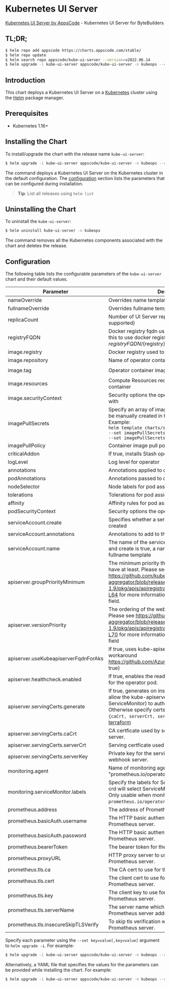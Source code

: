 # Kubernetes UI Server

[Kubernetes UI Server by AppsCode](https://github.com/kubeops/ui-server) - Kubernetes UI Server for ByteBuilders

## TL;DR;

```bash
$ helm repo add appscode https://charts.appscode.com/stable/
$ helm repo update
$ helm search repo appscode/kube-ui-server --version=v2022.06.14
$ helm upgrade -i kube-ui-server appscode/kube-ui-server -n kubeops --create-namespace --version=v2022.06.14
```

## Introduction

This chart deploys a Kubernetes UI Server on a [Kubernetes](http://kubernetes.io) cluster using the [Helm](https://helm.sh) package manager.

## Prerequisites

- Kubernetes 1.16+

## Installing the Chart

To install/upgrade the chart with the release name `kube-ui-server`:

```bash
$ helm upgrade -i kube-ui-server appscode/kube-ui-server -n kubeops --create-namespace --version=v2022.06.14
```

The command deploys a Kubernetes UI Server on the Kubernetes cluster in the default configuration. The [configuration](#configuration) section lists the parameters that can be configured during installation.

> **Tip**: List all releases using `helm list`

## Uninstalling the Chart

To uninstall the `kube-ui-server`:

```bash
$ helm uninstall kube-ui-server -n kubeops
```

The command removes all the Kubernetes components associated with the chart and deletes the release.

## Configuration

The following table lists the configurable parameters of the `kube-ui-server` chart and their default values.

|              Parameter               |                                                                                                                                                                         Description                                                                                                                                                                          |                   Default                   |
|--------------------------------------|--------------------------------------------------------------------------------------------------------------------------------------------------------------------------------------------------------------------------------------------------------------------------------------------------------------------------------------------------------------|---------------------------------------------|
| nameOverride                         | Overrides name template                                                                                                                                                                                                                                                                                                                                      | <code>""</code>                             |
| fullnameOverride                     | Overrides fullname template                                                                                                                                                                                                                                                                                                                                  | <code>""</code>                             |
| replicaCount                         | Number of UI Server replicas to create (only 1 is supported)                                                                                                                                                                                                                                                                                                 | <code>1</code>                              |
| registryFQDN                         | Docker registry fqdn used to pull docker images Set this to use docker registry hosted at ${registryFQDN}/${registry}/${image}                                                                                                                                                                                                                               | <code>docker.io</code>                      |
| image.registry                       | Docker registry used to pull operator image                                                                                                                                                                                                                                                                                                                  | <code>appscodeci</code>                     |
| image.repository                     | Name of operator container image                                                                                                                                                                                                                                                                                                                             | <code>kube-ui-server</code>                 |
| image.tag                            | Operator container image tag                                                                                                                                                                                                                                                                                                                                 | <code>"feature-ctrl-fix_linux_amd64"</code> |
| image.resources                      | Compute Resources required by the operator container                                                                                                                                                                                                                                                                                                         | <code>{}</code>                             |
| image.securityContext                | Security options the operator container should run with                                                                                                                                                                                                                                                                                                      | <code>{}</code>                             |
| imagePullSecrets                     | Specify an array of imagePullSecrets. Secrets must be manually created in the namespace. <br> Example: <br> `helm template charts/stash \` <br> `--set imagePullSecrets[0].name=sec0 \` <br> `--set imagePullSecrets[1].name=sec1`                                                                                                                           | <code>[]</code>                             |
| imagePullPolicy                      | Container image pull policy                                                                                                                                                                                                                                                                                                                                  | <code>Always</code>                         |
| criticalAddon                        | If true, installs Stash operator as critical addon                                                                                                                                                                                                                                                                                                           | <code>false</code>                          |
| logLevel                             | Log level for operator                                                                                                                                                                                                                                                                                                                                       | <code>3</code>                              |
| annotations                          | Annotations applied to operator deployment                                                                                                                                                                                                                                                                                                                   | <code>{}</code>                             |
| podAnnotations                       | Annotations passed to operator pod(s).                                                                                                                                                                                                                                                                                                                       | <code>{}</code>                             |
| nodeSelector                         | Node labels for pod assignment                                                                                                                                                                                                                                                                                                                               | <code>{}</code>                             |
| tolerations                          | Tolerations for pod assignment                                                                                                                                                                                                                                                                                                                               | <code>[]</code>                             |
| affinity                             | Affinity rules for pod assignment                                                                                                                                                                                                                                                                                                                            | <code>{}</code>                             |
| podSecurityContext                   | Security options the operator pod should run with.                                                                                                                                                                                                                                                                                                           | <code>{"fsGroup":65535}</code>              |
| serviceAccount.create                | Specifies whether a service account should be created                                                                                                                                                                                                                                                                                                        | <code>true</code>                           |
| serviceAccount.annotations           | Annotations to add to the service account                                                                                                                                                                                                                                                                                                                    | <code>{}</code>                             |
| serviceAccount.name                  | The name of the service account to use. If not set and create is true, a name is generated using the fullname template                                                                                                                                                                                                                                       | <code></code>                               |
| apiserver.groupPriorityMinimum       | The minimum priority the webhook api group should have at least. Please see https://github.com/kubernetes/kube-aggregator/blob/release-1.9/pkg/apis/apiregistration/v1beta1/types.go#L58-L64 for more information on proper values of this field.                                                                                                            | <code>10000</code>                          |
| apiserver.versionPriority            | The ordering of the webhook api inside of the group. Please see https://github.com/kubernetes/kube-aggregator/blob/release-1.9/pkg/apis/apiregistration/v1beta1/types.go#L66-L70 for more information on proper values of this field                                                                                                                         | <code>15</code>                             |
| apiserver.useKubeapiserverFqdnForAks | If true, uses kube-apiserver FQDN for AKS cluster to workaround https://github.com/Azure/AKS/issues/522 (default true)                                                                                                                                                                                                                                       | <code>true</code>                           |
| apiserver.healthcheck.enabled        | If true, enables the readiness and liveliness probes for the operator pod.                                                                                                                                                                                                                                                                                   | <code>false</code>                          |
| apiserver.servingCerts.generate      | If true, generates on install/upgrade the certs that allow the kube-apiserver (and potentially ServiceMonitor) to authenticate operators pods. Otherwise specify certs in `apiserver.servingCerts.{caCrt, serverCrt, serverKey}`. See also: [example terraform](https://github.com/kubeops/installer/blob/master/charts/kube-ui-server/example-terraform.tf) | <code>true</code>                           |
| apiserver.servingCerts.caCrt         | CA certficate used by serving certificate of webhook server.                                                                                                                                                                                                                                                                                                 | <code>""</code>                             |
| apiserver.servingCerts.serverCrt     | Serving certficate used by webhook server.                                                                                                                                                                                                                                                                                                                   | <code>""</code>                             |
| apiserver.servingCerts.serverKey     | Private key for the serving certificate used by webhook server.                                                                                                                                                                                                                                                                                              | <code>""</code>                             |
| monitoring.agent                     | Name of monitoring agent (one of "prometheus.io", "prometheus.io/operator", "prometheus.io/builtin")                                                                                                                                                                                                                                                         | <code>prometheus.io/operator</code>         |
| monitoring.serviceMonitor.labels     | Specify the labels for ServiceMonitor. Prometheus crd will select ServiceMonitor using these labels. Only usable when monitoring agent is `prometheus.io/operator`.                                                                                                                                                                                          | <code>{}</code>                             |
| prometheus.address                   | The address of Prometheus server.                                                                                                                                                                                                                                                                                                                            | <code>""</code>                             |
| prometheus.basicAuth.username        | The HTTP basic authentication username for the Prometheus server.                                                                                                                                                                                                                                                                                            | <code>""</code>                             |
| prometheus.basicAuth.password        | The HTTP basic authentication password for the Prometheus server.                                                                                                                                                                                                                                                                                            | <code>""</code>                             |
| prometheus.bearerToken               | The bearer token for the Prometheus server.                                                                                                                                                                                                                                                                                                                  | <code>""</code>                             |
| prometheus.proxyURL                  | HTTP proxy server to use to connect to the Prometheus server.                                                                                                                                                                                                                                                                                                | <code>""</code>                             |
| prometheus.tls.ca                    | The CA cert to use for the Prometheus server.                                                                                                                                                                                                                                                                                                                | <code>""</code>                             |
| prometheus.tls.cert                  | The client cert to use for communicating with the Prometheus server.                                                                                                                                                                                                                                                                                         | <code>""</code>                             |
| prometheus.tls.key                   | The client key to use for communicating with the Prometheus server.                                                                                                                                                                                                                                                                                          | <code>""</code>                             |
| prometheus.tls.serverName            | The server name which will be used to verify the Prometheus server address.                                                                                                                                                                                                                                                                                  | <code>""</code>                             |
| prometheus.tls.insecureSkipTLSVerify | To skip tls verification when communicating with the Prometheus server.                                                                                                                                                                                                                                                                                      | <code>false</code>                          |


Specify each parameter using the `--set key=value[,key=value]` argument to `helm upgrade -i`. For example:

```bash
$ helm upgrade -i kube-ui-server appscode/kube-ui-server -n kubeops --create-namespace --version=v2022.06.14 --set replicaCount=1
```

Alternatively, a YAML file that specifies the values for the parameters can be provided while
installing the chart. For example:

```bash
$ helm upgrade -i kube-ui-server appscode/kube-ui-server -n kubeops --create-namespace --version=v2022.06.14 --values values.yaml
```
